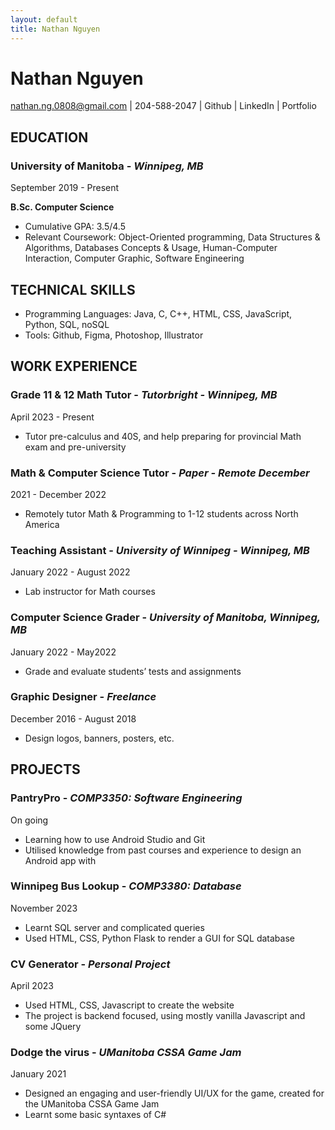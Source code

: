 ```yaml
---
layout: default
title: Nathan Nguyen
---
```


# Nathan Nguyen

nathan.ng.0808@gmail.com | 204-588-2047 | Github | LinkedIn | Portfolio

## EDUCATION
 
### University of Manitoba - *Winnipeg, MB*	
September 2019 - Present

**B.Sc. Computer Science**
- Cumulative GPA: 3.5/4.5
- Relevant Coursework: Object-Oriented programming, Data Structures & Algorithms, Databases Concepts & Usage, Human-Computer Interaction, Computer Graphic, Software Engineering

## TECHNICAL SKILLS

- Programming Languages: Java, C, C++, HTML, CSS, JavaScript, Python, SQL, noSQL
- Tools: Github, Figma, Photoshop, Illustrator

## WORK EXPERIENCE

### Grade 11 & 12 Math Tutor - *Tutorbright - Winnipeg, MB*	
April 2023 - Present

- Tutor pre-calculus and 40S, and help preparing for provincial Math exam and pre-university

### Math & Computer Science Tutor - *Paper - Remote	December* 
2021 - December 2022

- Remotely tutor Math & Programming to 1-12 students across North America

### Teaching Assistant - *University of Winnipeg - Winnipeg, MB*	
January 2022 - August 2022

- Lab instructor for Math courses

### Computer Science Grader - *University of Manitoba, Winnipeg, MB*	
January 2022 - May2022

- Grade and evaluate students’ tests and assignments

### Graphic Designer - *Freelance*	
December 2016 - August 2018

- Design logos, banners, posters, etc.

## PROJECTS

### PantryPro - *COMP3350: Software Engineering*	
On going

- Learning how to use Android Studio and Git
- Utilised knowledge from past courses and experience to design an Android app with 

### Winnipeg Bus Lookup - *COMP3380: Database*	
November 2023

- Learnt SQL server and complicated queries
- Used HTML, CSS, Python Flask to render a GUI for SQL database

### CV Generator - *Personal Project*	
April 2023

- Used HTML, CSS, Javascript to create the website
- The project is backend focused, using mostly vanilla Javascript and some JQuery

### Dodge the virus - *UManitoba CSSA Game Jam*	
January 2021

- Designed an engaging and user-friendly UI/UX for the game, created for the UManitoba CSSA Game Jam
- Learnt some basic syntaxes of C#
